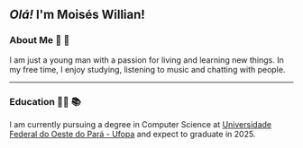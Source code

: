 ## _Olá!_ I'm Moisés Willian!

### About Me :man: :wave:

I am just a young man with a passion for living and learning new things. In my free time, I enjoy studying, listening to music and chatting with people.

---

### Education :technologist: :books:

I am currently pursuing a degree in Computer Science at [Universidade Federal do Oeste do Pará - Ufopa](http://www.ufopa.edu.br/ufopa/) and expect to graduate in 2025.
